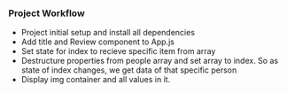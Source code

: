 ### Project Workflow

- Project initial setup and install all dependencies
- Add title and Review component to App.js
- Set state for index to recieve specific item from array
- Destructure properties from people array and set array to index. So as state of index changes, we get data of that specific person
- Display img container and all values in it.
